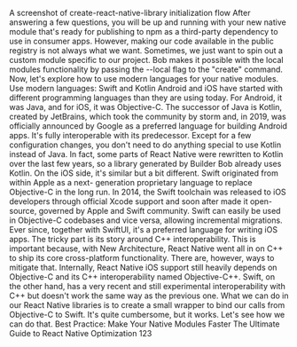 A screenshot of create-react-native-library initialization flow
After answering a few questions, you will be up and running with your new native module that's 
ready for publishing to npm as a third-party dependency to use in consumer apps. However, 
making our code available in the public registry is not always what we want. Sometimes, we 
just want to spin out a custom module specific to our project. Bob makes it possible with the 
local modules functionality by passing the --local flag to the "create" command.
Now, let's explore how to use modern languages for your native modules.
Use modern languages: Swift and Kotlin
Android and iOS have started with different programming languages than they are using today. 
For Android, it was Java, and for iOS, it was Objective-C. 
The successor of Java is Kotlin, created by JetBrains, which took the community by storm 
and, in 2019, was officially announced by Google as a preferred language for building Android 
apps. It's fully interoperable with its predecessor. Except for a few configuration changes, you 
don't need to do anything special to use Kotlin instead of Java. In fact, some parts of React 
Native were rewritten to Kotlin over the last few years, so a library generated by Builder Bob 
already uses Kotlin.
On the iOS side, it's similar but a bit different. Swift originated from within Apple as a next-
generation proprietary language to replace Objective-C in the long run. In 2014, the Swift 
toolchain was released to iOS developers through official Xcode support and soon after made it 
open-source, governed by Apple and Swift community. Swift can easily be used in Objective-C 
codebases and vice versa, allowing incremental migrations. Ever since, together with SwiftUI, it's 
a preferred language for writing iOS apps. The tricky part is its story around C++ interoperability. 
This is important because, with New Architecture, React Native went all in on C++ to ship its 
core cross-platform functionality. There are, however, ways to mitigate that.
Internally, React Native iOS support still heavily depends on Objective-C and its C++ 
interoperability named Objective-C++. Swift, on the other hand, has a very recent and still 
experimental interoperability with C++ but doesn't work the same way as the previous one. 
What we can do in our React Native libraries is to create a small wrapper to bind our calls from 
Objective-C to Swift. It's quite cumbersome, but it works. Let's see how we can do that.
Best Practice: Make Your Native Modules Faster
The Ultimate Guide to React Native Optimization
123